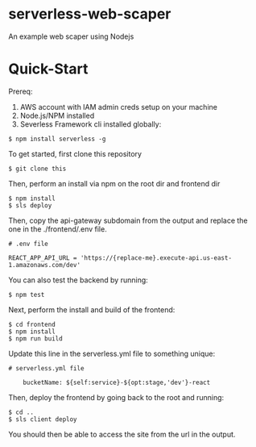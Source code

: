 # serverless-web-scaper
An example web scaper using Nodejs

# Quick-Start
Prereq:
1. AWS account with IAM admin creds setup on your machine
2. Node.js/NPM installed
3. Severless Framework cli installed globally:
```console
$ npm install serverless -g
```

To get started, first clone this repository
```console
$ git clone this 
```

Then, perform an install via npm on the root dir and frontend dir

```console
$ npm install 
$ sls deploy
```

Then, copy the api-gateway subdomain from the output and replace the one in the ./frontend/.env file. 
```text
# .env file

REACT_APP_API_URL = 'https://{replace-me}.execute-api.us-east-1.amazonaws.com/dev'
```

You can also test the backend by running:
```console
$ npm test 
```

Next, perform the install and build of the frontend:
```console
$ cd frontend
$ npm install 
$ npm run build
```

Update this line in the serverless.yml file to something unique:
```text
# serverless.yml file

    bucketName: ${self:service}-${opt:stage,'dev'}-react
```

Then, deploy the frontend by going back to the root and running:
```console
$ cd ..
$ sls client deploy
```

You should then be able to access the site from the url in the output. 
